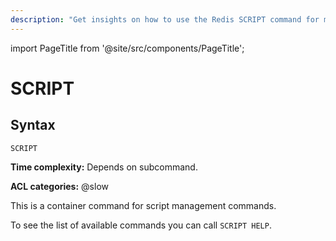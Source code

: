 ```yaml
---
description: "Get insights on how to use the Redis SCRIPT command for managing Lua scripts."
---
```


import PageTitle from '@site/src/components/PageTitle';

# SCRIPT

<PageTitle title="Redis SCRIPT Command (Documentation) | Dragonfly" />

## Syntax

    SCRIPT

**Time complexity:** Depends on subcommand.

**ACL categories:** @slow

This is a container command for script management commands.

To see the list of available commands you can call `SCRIPT HELP`.
